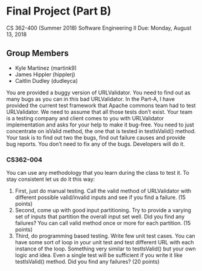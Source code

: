 # Final Project (Part B)
CS 362-400 (Summer 2018)
Software Engineering II
Due: Monday, August 13, 2018  

## Group Members
- Kyle Martinez (martink9)
- James Hippler (hipplerj)
- Caitlin Dudley (dudleyca)

You are provided a buggy version of URLValidator. You need to find out as many bugs as you can in this bad URLValidator. In the Part-A, I have provided the current test framework that Apache commons team had to test URLValidator. We need to assume that all those tests don’t exist. Your team is a testing company and client comes to you with URLValidator implementation and asks for your help to make it bug-free. You need to just concentrate on isValid method, the one that is tested in testIsValid() method. Your task is to find out two the bugs, find out failure causes and provide bug reports. You don’t need to fix any of the bugs. Developers will do it.

### CS362-004
You can use any methodology that you learn during the class to test it. To stay consistent let us do it this way:  
1. First, just do manual testing. Call the valid method of URLValidator with different possible valid/invalid inputs and see if you find a failure. (15 points)
2. Second, come up with good input partitioning. Try to provide a varying set of inputs that partition the overall input set well. Did you find any failures? You can call valid method once or more for each partition. (15 points)
3. Third, do programming based testing. Write few unit test cases. You can have some sort of loop in your unit test and test different URL with each instance of the loop. Something very similar to testIsValid() but your own logic and idea. Even a single test will be sufficient if you write it like testIsValid() method. Did you find any failures? (20 points)
